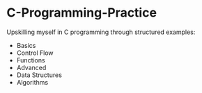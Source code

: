 # C-Programming-Practice
Upskilling myself in C programming through structured examples:
- Basics
- Control Flow
- Functions
- Advanced
- Data Structures
- Algorithms
